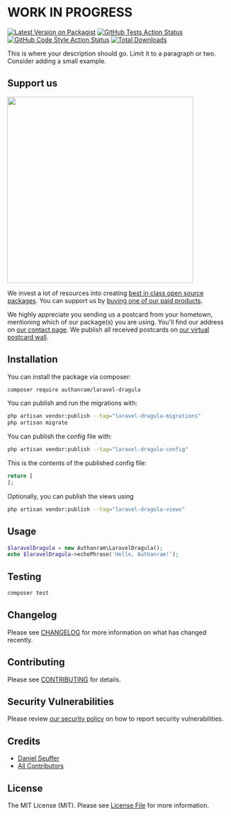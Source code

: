 # WORK IN PROGRESS

[![Latest Version on Packagist](https://img.shields.io/packagist/v/authanram/laravel-dragula.svg?style=flat-square)](https://packagist.org/packages/authanram/laravel-dragula)
[![GitHub Tests Action Status](https://img.shields.io/github/workflow/status/authanram/laravel-dragula/run-tests?label=tests)](https://github.com/authanram/laravel-dragula/actions?query=workflow%3Arun-tests+branch%3Amain)
[![GitHub Code Style Action Status](https://img.shields.io/github/workflow/status/authanram/laravel-dragula/Fix%20PHP%20code%20style%20issues?label=code%20style)](https://github.com/authanram/laravel-dragula/actions?query=workflow%3A"Fix+PHP+code+style+issues"+branch%3Amain)
[![Total Downloads](https://img.shields.io/packagist/dt/authanram/laravel-dragula.svg?style=flat-square)](https://packagist.org/packages/authanram/laravel-dragula)

This is where your description should go. Limit it to a paragraph or two. Consider adding a small example.

## Support us

[<img src="https://github-ads.s3.eu-central-1.amazonaws.com/laravel-dragula.jpg?t=1" width="419px" />](https://spatie.be/github-ad-click/laravel-dragula)

We invest a lot of resources into creating [best in class open source packages](https://spatie.be/open-source). You can support us by [buying one of our paid products](https://spatie.be/open-source/support-us).

We highly appreciate you sending us a postcard from your hometown, mentioning which of our package(s) you are using. You'll find our address on [our contact page](https://spatie.be/about-us). We publish all received postcards on [our virtual postcard wall](https://spatie.be/open-source/postcards).

## Installation

You can install the package via composer:

```bash
composer require authanram/laravel-dragula
```

You can publish and run the migrations with:

```bash
php artisan vendor:publish --tag="laravel-dragula-migrations"
php artisan migrate
```

You can publish the config file with:

```bash
php artisan vendor:publish --tag="laravel-dragula-config"
```

This is the contents of the published config file:

```php
return [
];
```

Optionally, you can publish the views using

```bash
php artisan vendor:publish --tag="laravel-dragula-views"
```

## Usage

```php
$laravelDragula = new Authanram\LaravelDragula();
echo $laravelDragula->echoPhrase('Hello, Authanram!');
```

## Testing

```bash
composer test
```

## Changelog

Please see [CHANGELOG](CHANGELOG.md) for more information on what has changed recently.

## Contributing

Please see [CONTRIBUTING](CONTRIBUTING.md) for details.

## Security Vulnerabilities

Please review [our security policy](../../security/policy) on how to report security vulnerabilities.

## Credits

- [Daniel Seuffer](https://github.com/authanram)
- [All Contributors](../../contributors)

## License

The MIT License (MIT). Please see [License File](LICENSE.md) for more information.
